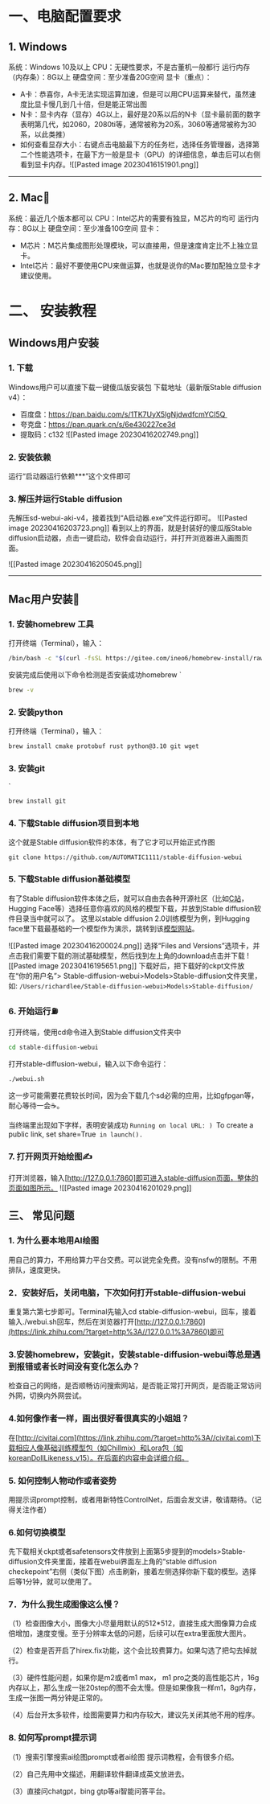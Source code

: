 # 一、电脑配置要求
## 1. Windows
系统：Windows 10及以上
CPU：无硬性要求，不是古董机一般都行
运行内存（内存条）：8G以上
硬盘空间：至少准备20G空间
显卡（重点）：
- A卡：恭喜你，A卡无法实现运算加速，但是可以用CPU运算来替代，虽然速度比显卡慢几到几十倍，但是能正常出图
- N卡：显卡内存（显存）4G以上，最好是20系以后的N卡（显卡最前面的数字表明第几代，如2060，2080ti等，通常被称为20系，3060等通常被称为30系，以此类推）
- 如何查看显存大小：右键点击电脑最下方的任务栏，选择任务管理器，选择第二个性能选项卡，在最下方一般是显卡（GPU）的详细信息，单击后可以右侧看到显卡内存。![[Pasted image 20230416151901.png]]
----

## 2. Mac🍎
系统：最近几个版本都可以
CPU：Intel芯片的需要有独显，M芯片的均可
运行内存：8G以上
硬盘空间：至少准备10G空间
显卡：
- M芯片：M芯片集成图形处理模块，可以直接用，但是速度肯定比不上独立显卡。
- Intel芯片：最好不要使用CPU来做运算，也就是说你的Mac要加配独立显卡才建议使用。

# 二、 安装教程

## Windows用户安装
### 1. 下载
Windows用户可以直接下载一键傻瓜版安装包
下载地址（最新版Stable diffusion v4）：
- 百度盘：https://pan.baidu.com/s/1TK7UyX5lgNjdwdfcmYCI5Q  
- 夸克盘：https://pan.quark.cn/s/6e430227ce3d
- 提取码：c132
![[Pasted image 20230416202749.png]]

### 2. 安装依赖
运行“启动器运行依赖***”这个文件即可

### 3. 解压并运行Stable diffusion
先解压sd-webui-aki-v4，接着找到“A启动器.exe”文件运行即可。
![[Pasted image 20230416203723.png]]
看到以上的界面，就是封装好的傻瓜版Stable diffusion启动器，点击一键启动，软件会自动运行，并打开浏览器进入画图页面。

![[Pasted image 20230416205045.png]]

---

## Mac用户安装🍎
### 1. 安装homebrew 工具
打开终端（Terminal），输入：
````bash
/bin/bash -c "$(curl -fsSL https://gitee.com/ineo6/homebrew-install/raw/master/install.sh)"
````
安装完成后使用以下命令检测是否安装成功homebrew
`
``` bash
brew -v
````

### 2. 安装python
打开终端（Terminal），输入：
````bash
brew install cmake protobuf rust python@3.10 git wget
````

### 3. 安装git
`
```bash
brew install git
````

### 4. 下载Stable diffusion项目到本地
这个就是Stable diffusion软件的本体，有了它才可以开始正式作图
``` git
git clone https://github.com/AUTOMATIC1111/stable-diffusion-webui
```

### 5. 下载Stable diffusion基础模型
有了Stable diffusion软件本体之后，就可以自由去各种开源社区（比如[C站](https://civitai.com/)，Hugging Face等）选择任意你喜欢的风格的模型下载，并放到Stable diffusion软件目录当中就可以了。
这里以stable diffusion 2.0训练模型为例，到Hugging face里下载最基础的一个模型作为演示，跳转到该[模型网站](https://huggingface.co/stabilityai/stable-diffusion-2)。

![[Pasted image 20230416200024.png]]
选择“Files and Versions”选项卡，并点击我们需要下载的测试基础模型，然后找到左上角的download点击并下载
![[Pasted image 20230416195651.png]]
下载好后，把下载好的ckpt文件放在“你的用户名”> Stable-diffusion-webui>Models>Stable-diffusion文件夹里，如:
`/Users/richardlee/Stable-diffusion-webui>Models>Stable-diffusion/`

### 6. 开始运行⛽️
打开终端，使用cd命令进入到Stable diffusion文件夹中
````bash
cd stable-diffusion-webui
````
打开stable-diffusion-webui，输入以下命令运行：
````bash
./webui.sh
````
这一步可能需要花费较长时间，因为会下载几个sd必需的应用，比如gfpgan等，耐心等待一会☕️。

当终端里出现如下字样，表明安装成功
`Running on local URL: )
`To create a public link, set share=True` in launch().`


### 7. 打开网页开始绘图✍️
打开浏览器，输入[http://127.0.0.1:7860]即可进入stable-diffusion页面，整体的页面如图所示。
![[Pasted image 20230416201029.png]]

## 三、 常见问题
### 1.  为什么要本地用AI绘图

用自己的算力，不用给算力平台交费。可以说完全免费。没有nsfw的限制。不用排队，速度更快。
  
### 2．安装好后，关闭电脑，下次如何打开stable-diffusion-webui

重复第六第七步即可。Terminal先输入cd stable-diffusion-webui，回车，接着输入./webui.sh回车，然后在浏览器打开[http://127.0.0.1:7860](https://link.zhihu.com/?target=http%3A//127.0.0.1%3A7860)即可

### 3.安装homebrew，安装git，安装stable-diffusion-webui等总是遇到报错或者长时间没有变化怎么办？

检查自己的网络，是否顺畅访问搜索网站，是否能正常打开网页，是否能正常访问外网，切换内外网尝试。

### 4.如何像作者一样，画出很好看很真实的小姐姐？

在[http://civitai.com](https://link.zhihu.com/?target=http%3A//civitai.com)下载相应人像基础训练模型包（如Chillmix）和Lora包（如koreanDollLikeness_v15）。在后面的内容中会详细介绍。

### 5. 如何控制人物动作或者姿势

用提示词prompt控制，或者用新特性ControlNet，后面会发文讲，敬请期待。（记得关注作者）

### 6.如何切换模型

先下载相关ckpt或者safetensors文件放到上面第5步提到的models>Stable-diffusion文件夹里面，接着在webui界面左上角的“stable diffusion checkepoint”右侧（类似下图）点击刷新，接着左侧选择你新下载的模型。选择后等1分钟，就可以使用了。

### 7．为什么我生成图像这么慢？

（1）检查图像大小，图像大小尽量用默认的512*512，直接生成大图像算力会成倍增加，速度变慢。至于分辨率太低的问题，后续可以在extra里面放大图片。

（2）检查是否开启了hirex.fix功能，这个会比较费算力。如果勾选了把勾去掉就行。

（3）硬件性能问题，如果你是m2或者m1 max， m1 pro之类的高性能芯片，16g内存以上，那么生成一张20step的图不会太慢。但是如果像我一样m1，8g内存，生成一张图一两分钟是正常的。

（4）后台开太多软件，绘图需要算力和内存较大，建议先关闭其他不用的程序。

### 8. 如何写prompt提示词

（1）搜索引擎搜索ai绘图prompt或者ai绘图 提示词教程，会有很多介绍。

（2）自己先用中文描述，用翻译软件翻译成英文放进去。

（3）直接问chatgpt，bing gtp等ai智能问答平台。